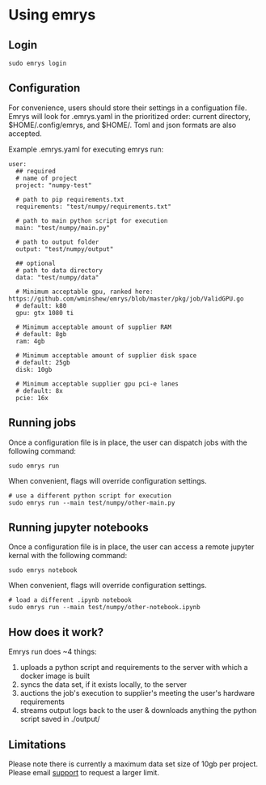 # Using emrys

## Login

    sudo emrys login

## Configuration

For convenience, users should store their settings in a configuation file. Emrys will look for .emrys.yaml in the prioritized order: current directory, $HOME/.config/emrys, and $HOME/. Toml and json formats are also accepted.

Example .emrys.yaml for executing emrys run:

    user:
      ## required
      # name of project
      project: "numpy-test"

      # path to pip requirements.txt
      requirements: "test/numpy/requirements.txt"

      # path to main python script for execution
      main: "test/numpy/main.py"

      # path to output folder
      output: "test/numpy/output"

      ## optional
      # path to data directory
      data: "test/numpy/data"

      # Minimum acceptable gpu, ranked here: https://github.com/wminshew/emrys/blob/master/pkg/job/ValidGPU.go
      # default: k80
      gpu: gtx 1080 ti

      # Minimum acceptable amount of supplier RAM
      # default: 8gb
      ram: 4gb

      # Minimum acceptable amount of supplier disk space
      # default: 25gb
      disk: 10gb

      # Minimum acceptable supplier gpu pci-e lanes
      # default: 8x
      pcie: 16x

## Running jobs

Once a configuration file is in place, the user can dispatch jobs with the following command:

    sudo emrys run

When convenient, flags will override configuration settings.

    # use a different python script for execution
    sudo emrys run --main test/numpy/other-main.py

## Running jupyter notebooks

Once a configuration file is in place, the user can access a remote jupyter kernal with the following command:

    sudo emrys notebook

When convenient, flags will override configuration settings.

    # load a different .ipynb notebook
    sudo emrys run --main test/numpy/other-notebook.ipynb

## How does it work?

Emrys run does ~4 things:

1. uploads a python script and requirements to the server with which a docker image is built
2. syncs the data set, if it exists locally, to the server
3. auctions the job's execution to supplier's meeting the user's hardware requirements
4. streams output logs back to the user & downloads anything the python script saved in ./output/

## Limitations

Please note there is currently a maximum data set size of 10gb per project. Please email [support](mailto:support@emrys.io) to request a larger limit.
